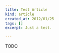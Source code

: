 ```yaml
--- 
title: Test Article
kind: article
created_at: 2012/01/25
tags: []
excerpt: Just a test.

---
```


TODO

